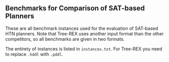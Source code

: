 
## Benchmarks for Comparison of SAT-based Planners

These are all benchmark instances used for the evaluation of SAT-based HTN planners.
Note that Tree-REX uses another input format than the other competitors, so all benchmarks are given in two formats.

The entirety of instances is listed in `instances.txt`. For Tree-REX you need to replace `.hddl` with `.pddl`.
